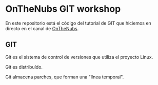 # OnTheNubs GIT workshop

En este repositorio está el código del tutorial de GIT que hiciemos en directo en el canal de [OnTheNubs](https://twitch.tv/onthenubs).

## GIT

Git es el sistema de control de versiones que utiliza el proyecto Linux.

Git es distribuído.

Git almacena parches, que forman una "línea temporal".
